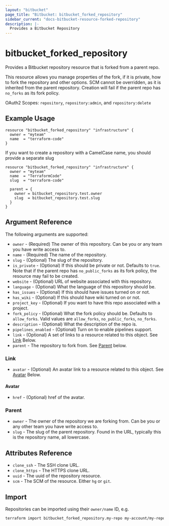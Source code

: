 ```yaml
---
layout: "bitbucket"
page_title: "Bitbucket: bitbucket_forked_repository"
sidebar_current: "docs-bitbucket-resource-forked-repository"
description: |-
  Provides a Bitbucket Repository
---
```


# bitbucket\_forked\_repository

Provides a Bitbucket repository resource that is forked from a parent repo.

This resource allows you manage properties of the fork, if it is
private, how to fork the repository and other options. SCM cannot be overridden,
as it is inherited from the parent repository. Creation will fail if the parent
repo has `no_forks` as its fork policy.

OAuth2 Scopes: `repository`, `repository:admin`, and `repository:delete`

## Example Usage

```hcl
resource "bitbucket_forked_repository" "infrastructure" {
  owner = "myteam"
  name  = "terraform-code"
}
```

If you want to create a repository with a CamelCase name, you should provide
a separate slug

```hcl
resource "bitbucket_forked_repository" "infrastructure" {
  owner = "myteam"
  name  = "TerraformCode"
  slug  = "terraform-code"
  
  parent = {
    owner = bitbucket_repository.test.owner
    slug  = bitbucket_repository.test.slug
  }
}
```

## Argument Reference

The following arguments are supported:

* `owner` - (Required) The owner of this repository. Can be you or any team you
  have write access to.
* `name` - (Required) The name of the repository.
* `slug` - (Optional) The slug of the repository.
* `is_private` - (Optional) If this should be private or not. Defaults to `true`. Note that if
  the parent repo has `no_public_forks` as its fork policy, the resource may
  fail to be created.
* `website` - (Optional) URL of website associated with this repository.
* `language` - (Optional) What the language of this repository should be.
* `has_issues` - (Optional) If this should have issues turned on or not.
* `has_wiki` - (Optional) If this should have wiki turned on or not.
* `project_key` - (Optional) If you want to have this repo associated with a
  project.
* `fork_policy` - (Optional) What the fork policy should be. Defaults to
  `allow_forks`. Valid values are `allow_forks`, `no_public_forks`, `no_forks`.
* `description` - (Optional) What the description of the repo is.
* `pipelines_enabled` - (Optional) Turn on to enable pipelines support.
* `link` - (Optional) A set of links to a resource related to this object. See [Link](#link) Below.
* `parent` - The repository to fork from. See [Parent](#parent) below.

### Link

* `avatar` - (Optional) An avatar link to a resource related to this object. See [Avatar](#avatar) Below.

#### Avatar

* `href` - (Optional) href of the avatar.

### Parent

* `owner` - The owner of the repository we are forking from. Can be you or any other team you
  have write access to.
* `slug` - The slug of the parent repository. Found in the URL, typically this is the repository
  name, all lowercase.

## Attributes Reference

* `clone_ssh` - The SSH clone URL.
* `clone_https` - The HTTPS clone URL.
* `uuid` - The uuid of the repository resource.
* `scm` - The SCM of the resource. Either `hg` or `git`.

## Import

Repositories can be imported using their `owner/name` ID, e.g.

```sh
terraform import bitbucket_forked_repository.my-repo my-account/my-repo
```
